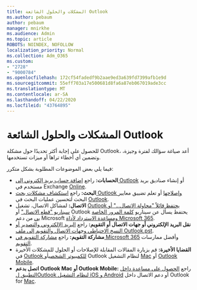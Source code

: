 ```yaml
---
title: المشكلات والحلول الشائعة Outlook
ms.author: pebaum
author: pebaum
manager: mnirkhe
ms.audience: Admin
ms.topic: article
ROBOTS: NOINDEX, NOFOLLOW
localization_priority: Normal
ms.collection: Adm_O365
ms.custom:
- "2728"
- "9000784"
ms.openlocfilehash: 172cf54fadedf9b2aae9ed3a639fd7399afb1e9d
ms.sourcegitcommit: 55eff703a17e500681d8fa6a87eb067019ade3cc
ms.translationtype: MT
ms.contentlocale: ar-SA
ms.lasthandoff: 04/22/2020
ms.locfileid: "43764895"
---
```

# <a name="outlook-common-issues-and-resolutions"></a>المشكلات والحلول الشائعة Outlook

للحصول على إجابة أكثر تحديدًا حول مشكلة Outlook، أعد صياغة سؤالك لفترة وجيزة، وتضمين أي أخطاء تراها أو ميزات تستخدمها.

فيما يلي بعض الموضوعات المطلوبة بشكل متكرر:

- **الحسابات:** راجع [إضافة حساب بريد إلكتروني إلى Outlook](https://support.office.com/article/6e27792a-9267-4aa4-8bb6-c84ef146101b) أو إنشاء صناديق بريد مستخدم في Exchange [Online](https://docs.microsoft.com/Exchange/recipients-in-exchange-online/create-user-mailboxes).
- **البحث:** راجع [استكشاف مشكلات بحث Outlook وإصلاحها](https://support.office.com/article/2556b11f-f4d8-46be-b0a7-de33a3f4f066) أو تعلم تضييق معايير البحث لتحسين عمليات البحث في [Outlook](https://support.office.com/article/D824D1E9-A255-4C8A-8553-276FB895A8DA).
- **الاتصال:** لمشاكل الاتصال، تشغيل [Outlook يحتفظ قائلاً "محاولة الاتصال..." أو سيناريو "قطع الاتصال"](https://aka.ms/SaRA-OutlookDisconnect) أو Outlook يحتفظ يسأل عن سيناريو [كلمة المرور الخاصة بي](https://aka.ms/SaRA-OutlookPwdPrompt) من دعم Microsoft [ومساعدة الاسترداد لأداة Microsoft 365](https://diagnostics.outlook.com/#/).
- **نقل البريد الإلكتروني أو جهات الاتصال أو التقويم:** راجع [البريد الإلكتروني والتصدير أو النسخ الاحتياطي وجهات الاتصال والتقويم إلى ملف Outlook.pst](https://support.office.com/article/14252b52-3075-4e9b-be4e-ff9ef1068f91).
- **مشاركة التقويم:** راجع [مشاركة التقويم في Microsoft 365](https://support.office.com/article/b576ecc3-0945-4d75-85f1-5efafb8a37b4) وأفضل ممارسات [التقويم](https://support.office.com/article/D93F72D3-2361-4E0D-8D6A-5C4939C17F39).
- **القضايا الأخيرة:** قم بزيارة المقالات المقابلة للإصلاحات أو الحلول للمشكلات الأخيرة في [Outlook للكمبيوتر الشخصي](https://support.office.com/article/ecf61305-f84f-4e13-bb73-95a214ac1230)أو Outlook لنظام التشغيل [Mac](https://support.office.com/article/54afa5e3-db38-422a-9d94-3b55330ded8e) أو [Outlook Mobile](https://support.office.com/article/a264ef01-9c88-48fb-9285-7017e4f31f02).
- **اتصل بدعم Outlook Mac أو Outlook Mobile:** راجع [الحصول على مساعدة داخل التطبيق لOutlook لنظام التشغيل iOS و Android](https://support.office.com/article/218a22d1-9fa5-4889-b689-de1c63493243) أو دعم الاتصال داخل Outlook for [Mac](https://support.office.com/article/d0410177-8e65-4487-93f7-206a3a3d71a8).